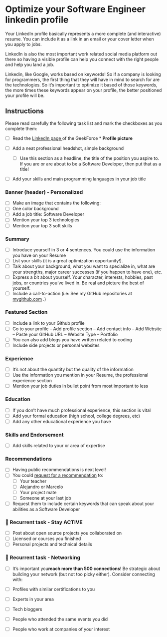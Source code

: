 # Optimize your Software Engineer linkedin profile

Your LinkedIn profile basically represents a more complete (and interactive) resume. 
You can include it as a link in an email or your cover letter when you apply to jobs.

LinkedIn is also the most important work related social media platform out there so
having a visible profile can help you connect with the right people and help you land a
job.

Linkedin, like Google, works based on keywords! So if a company is looking for
programmers, the first thing that they will have in mind to search for are the
technologies. So it’s important to optimize it based of those keywords, the more times
these keywords appear on your profile, the better positioned your profile will be.

## Instructions

Please read carefully the following task list and mark the checkboxes as you complete
them:

- [ ] Read the [LinkedIn page ](https://www.notion.so/4geeksacademy/About-LinkedIn-db2a04efb8f14f43a1c53e410d8d274d) of the GeekForce * **Profile picture**

- [ ] Add a neat professional headshot, simple background
	- [ ] Use this section as a headline, the title of the position you aspire to. If you are or are about to be a Software Developer, then put that as a title!
- [ ]  Add your skills and main programming languages in your job title

### Banner (header) - Personalized

- [ ] Make an image that contains the following:
- [ ] One color background 
- [ ] Add a job title: Software Developer
- [ ] Mention your top 3 technologies
- [ ] Mention your top 3 soft skills 

### Summary

- [ ] Introduce yourself in 3 or 4 sentences. You could use the information you have on your Resume
- [ ] List your skills (it is a great optimization opportunity!). 
- [ ] Talk about your background, what you want to specialize in, what are your strengths, major career successes (if you happen to have one), etc.
- [ ] Express a bit about yourself. Your character, interests, hobbies, past jobs, or countries you’ve lived in. Be real and picture the best of yourself.
- [ ] Include a call-to-action (i.e: See my GitHub repositories at [ mygithub.com](http://mygithub.com/) .)

### Featured Section
- [ ] Include a link to your Github profile 
- [ ] Go to your profile – Add profile section – Add contact info – Add Website – Paste your GitHub URL – Website Type – Portfolio
- [ ] You can also add blogs you have written related to coding 
- [ ] Include side projects or personal websites

### Experience

- [ ] It’s not about the quantity but the quality of the information 
- [ ] Use the information you mention in your Resume, the professional experience section
- [ ] Mention your job duties in bullet point from most important to less  

### Education

- [ ] If you don’t have much professional experience, this section is vital 
- [ ] Add your formal education (high school, college degrees, etc)
- [ ] Add any other educational experience you have 

### Skills and Endorsement
- [ ] Add skills related to your or area of expertise 

### Recommendations
- [ ] Having public recommendations is next level!
- [ ]  You could  [request for a recommendation](https://www.linkedin.com/help/linkedin/answer/a546682/request-a-recommendation?lang=en)  to: 
	- [ ] Your teacher 
	- [ ] Alejandro or Marcelo 
	- [ ] Your project mate 
	- [ ]  Someone at your last job 

- [ ] Request them to include certain keywords that can speak about your abilities as a Software Developer 

### 🔄  Recurrent task - Stay ACTIVE
- [ ] Post about open source projects you collaborated on 
- [ ]  Licensed or courses you finished 
- [ ]  Personal projects and technical details 

### 🔄  Recurrent task - Networking
- [ ] It’s important you**reach more than 500 connections**! Be strategic about building your network (but not too picky either). Consider connecting with: 
- [ ] Profiles with similar certifications to you
- [ ] Experts in your area 
- [ ] Tech bloggers 
- [ ] People who attended the same events you did 
- [ ] People who work at companies of your interest 

